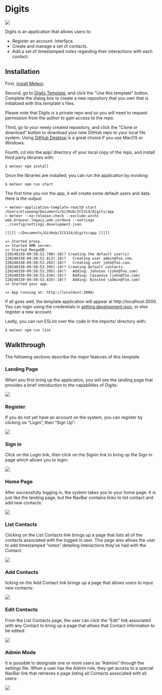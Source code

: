 # Digits

<img src="doc/LandingPage.png">


Digits is an application that allows users to:


  * Register an account.
    interface.
  * Create and manage a set of contacts.
  * Add a set of timestamped notes regarding their interactions with each contact.


## Installation

First, [install Meteor](https://www.meteor.com/install).

Second, go to [Digits Template](https://github.com/elsawong1/digits.git), and click the "Use this template" button. Complete the dialog box to create a new repository that you own that is initialized with this template's files.

Please note that Digits is a private repo and so you will need to request permission from the author to gain access to the repo.

Third, go to your newly created repository, and click the "Clone or download" button to download your new GitHub repo to your local file system.  Using [GitHub Desktop](https://desktop.github.com/) is a great choice if you use MacOS or Windows.

Fourth, cd into the app/ directory of your local copy of the repo, and install third party libraries with:

```
$ meteor npm install
```
Once the libraries are installed, you can run the application by invoking:

```
$ meteor npm run start
```
The first time you run the app, it will create some default users and data. Here is the output:

```
> meteor-application-template-react@ start /Users/elsawong/Documents/GitHub/ICS314/digits/app
> meteor --no-release-check --exclude-archs web.browser.legacy,web.cordova --settings ../config/settings.development.json

[[[[[ ~/Documents/GitHub/ICS314/digits/app ]]]]]

=> Started proxy.                             
=> Started HMR server.                        
=> Started MongoDB.                           
I20240330-09:50:52.790(-10)? Creating the default user(s)
I20240330-09:50:52.813(-10)?   Creating user admin@foo.com.
I20240330-09:50:53.265(-10)?   Creating user john@foo.com.
I20240330-09:50:53.395(-10)? Creating default contacts.
I20240330-09:50:53.395(-10)?   Adding: Johnson (john@foo.com)
I20240330-09:50:53.434(-10)?   Adding: Casanova (john@foo.com)
I20240330-09:50:53.435(-10)?   Adding: Binsted (admin@foo.com)
=> Started your app.

=> App running at: http://localhost:3000/
```
If all goes well, the template application will appear at http://localhost:3000. You can login using the credentials in [setting.development.json](config/settings.development.json), or else register a new account. 

Lastly, you can run ESLint over the code in the imports/ directory with:

```
$ meteor npm run lint
```

## Walkthrough

The following sections describe the major features of this template.

###  Landing Page

When you first bring up the application, you will see the landing page that provides a brief introduction to the capabilities of Digits:

<img src="doc/LandingPage.png">

###  Register

If you do not yet have an account on the system, you can register by clicking on “Login”, then “Sign Up”:

<img src="doc/RegisterAccount.png">

### Sign in

Click on the Login link, then click on the Signin link to bring up the Sign In page which allows you to login:

<img src="doc/Login.png">

### Home Page
After successfully logging in, the system takes you to your home page. It is just like the landing page, but the NavBar contains links to list contact and add new contacts:

<img src="doc/Homepage.png">

### List Contacts

Clicking on the List Contacts link brings up a page that lists all of the contacts associated with the logged in user. This page also allows the user to add timestamped “notes” detailing interactions they’ve had with the Contact:

<img src="doc/ListContacts.png">

### Add Contacts
licking on the Add Contact link brings up a page that allows users to input new contacts:

<img src="doc/AddContact.png">

### Edit Contacts

From the List Contacts page, the user can click the “Edit” link associated with any Contact to bring up a page that allows that Contact information to be edited:

<img src="doc/EditContact.png">

### Admin Mode

It is possible to designate one or more users as “Admins” through the settings file. When a user has the Admin role, they get access to a special NavBar link that retrieves a page listing all Contacts associated with all users:

<img src="doc/Admin.png">

